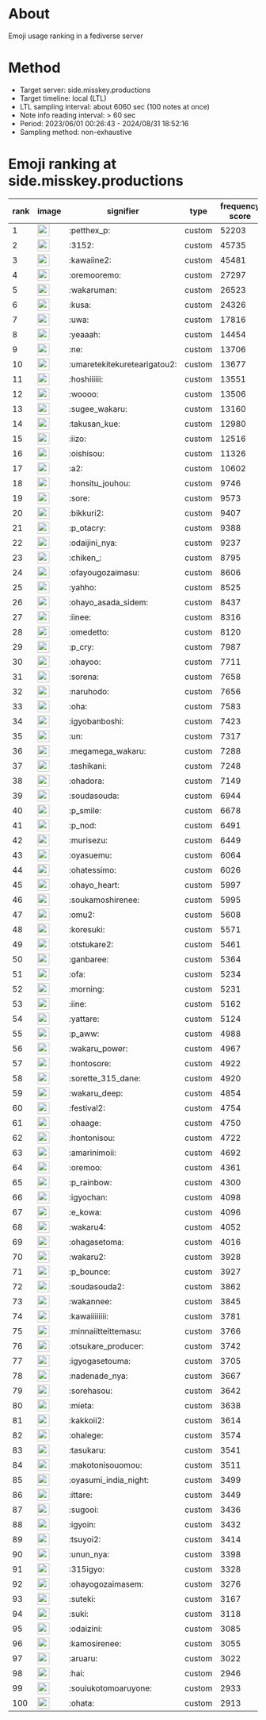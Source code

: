 # About
Emoji usage ranking in a fediverse server

# Method
- Target server: side.misskey.productions
- Target timeline: local (LTL)
- LTL sampling interval: about 6060 sec (100 notes at once)
- Note info reading interval: > 60 sec
- Period: 2023/06/01 00:26:43 - 2024/08/31 18:52:16 
- Sampling method: non-exhaustive

# Emoji ranking at side.misskey.productions

|rank|image|signifier|type|frequency score|
|----|----|----|----|----|
|1|<img height="24" src="https://side.misskey.productions/emoji/petthex_p.webp">|:petthex_p:|custom|52203|
|2|<img height="24" src="https://side.misskey.productions/emoji/3152.webp">|:3152:|custom|45735|
|3|<img height="24" src="https://side.misskey.productions/emoji/kawaiine2.webp">|:kawaiine2:|custom|45481|
|4|<img height="24" src="https://side.misskey.productions/emoji/oremooremo.webp">|:oremooremo:|custom|27297|
|5|<img height="24" src="https://side.misskey.productions/emoji/wakaruman.webp">|:wakaruman:|custom|26523|
|6|<img height="24" src="https://side.misskey.productions/emoji/kusa.webp">|:kusa:|custom|24326|
|7|<img height="24" src="https://side.misskey.productions/emoji/uwa.webp">|:uwa:|custom|17816|
|8|<img height="24" src="https://side.misskey.productions/emoji/yeaaah.webp">|:yeaaah:|custom|14454|
|9|<img height="24" src="https://side.misskey.productions/emoji/ne.webp">|:ne:|custom|13706|
|10|<img height="24" src="https://side.misskey.productions/emoji/umaretekitekuretearigatou2.webp">|:umaretekitekuretearigatou2:|custom|13677|
|11|<img height="24" src="https://side.misskey.productions/emoji/hoshiiiiii.webp">|:hoshiiiiii:|custom|13551|
|12|<img height="24" src="https://side.misskey.productions/emoji/woooo.webp">|:woooo:|custom|13506|
|13|<img height="24" src="https://side.misskey.productions/emoji/sugee_wakaru.webp">|:sugee_wakaru:|custom|13160|
|14|<img height="24" src="https://side.misskey.productions/emoji/takusan_kue.webp">|:takusan_kue:|custom|12980|
|15|<img height="24" src="https://side.misskey.productions/emoji/iizo.webp">|:iizo:|custom|12516|
|16|<img height="24" src="https://side.misskey.productions/emoji/oishisou.webp">|:oishisou:|custom|11326|
|17|<img height="24" src="https://side.misskey.productions/emoji/a2.webp">|:a2:|custom|10602|
|18|<img height="24" src="https://side.misskey.productions/emoji/honsitu_jouhou.webp">|:honsitu_jouhou:|custom|9746|
|19|<img height="24" src="https://side.misskey.productions/emoji/sore.webp">|:sore:|custom|9573|
|20|<img height="24" src="https://side.misskey.productions/emoji/bikkuri2.webp">|:bikkuri2:|custom|9407|
|21|<img height="24" src="https://side.misskey.productions/emoji/p_otacry.webp">|:p_otacry:|custom|9388|
|22|<img height="24" src="https://side.misskey.productions/emoji/odaijini_nya.webp">|:odaijini_nya:|custom|9237|
|23|<img height="24" src="https://side.misskey.productions/emoji/chiken_.webp">|:chiken_:|custom|8795|
|24|<img height="24" src="https://side.misskey.productions/emoji/ofayougozaimasu.webp">|:ofayougozaimasu:|custom|8606|
|25|<img height="24" src="https://side.misskey.productions/emoji/yahho.webp">|:yahho:|custom|8525|
|26|<img height="24" src="https://side.misskey.productions/emoji/ohayo_asada_sidem.webp">|:ohayo_asada_sidem:|custom|8437|
|27|<img height="24" src="https://side.misskey.productions/emoji/iinee.webp">|:iinee:|custom|8316|
|28|<img height="24" src="https://side.misskey.productions/emoji/omedetto.webp">|:omedetto:|custom|8120|
|29|<img height="24" src="https://side.misskey.productions/emoji/p_cry.webp">|:p_cry:|custom|7987|
|30|<img height="24" src="https://side.misskey.productions/emoji/ohayoo.webp">|:ohayoo:|custom|7711|
|31|<img height="24" src="https://side.misskey.productions/emoji/sorena.webp">|:sorena:|custom|7658|
|32|<img height="24" src="https://side.misskey.productions/emoji/naruhodo.webp">|:naruhodo:|custom|7656|
|33|<img height="24" src="https://side.misskey.productions/emoji/oha.webp">|:oha:|custom|7583|
|34|<img height="24" src="https://side.misskey.productions/emoji/igyobanboshi.webp">|:igyobanboshi:|custom|7423|
|35|<img height="24" src="https://side.misskey.productions/emoji/un.webp">|:un:|custom|7317|
|36|<img height="24" src="https://side.misskey.productions/emoji/megamega_wakaru.webp">|:megamega_wakaru:|custom|7288|
|37|<img height="24" src="https://side.misskey.productions/emoji/tashikani.webp">|:tashikani:|custom|7248|
|38|<img height="24" src="https://side.misskey.productions/emoji/ohadora.webp">|:ohadora:|custom|7149|
|39|<img height="24" src="https://side.misskey.productions/emoji/soudasouda.webp">|:soudasouda:|custom|6944|
|40|<img height="24" src="https://side.misskey.productions/emoji/p_smile.webp">|:p_smile:|custom|6678|
|41|<img height="24" src="https://side.misskey.productions/emoji/p_nod.webp">|:p_nod:|custom|6491|
|42|<img height="24" src="https://side.misskey.productions/emoji/murisezu.webp">|:murisezu:|custom|6449|
|43|<img height="24" src="https://side.misskey.productions/emoji/oyasuemu.webp">|:oyasuemu:|custom|6064|
|44|<img height="24" src="https://side.misskey.productions/emoji/ohatessimo.webp">|:ohatessimo:|custom|6026|
|45|<img height="24" src="https://side.misskey.productions/emoji/ohayo_heart.webp">|:ohayo_heart:|custom|5997|
|46|<img height="24" src="https://side.misskey.productions/emoji/soukamoshirenee.webp">|:soukamoshirenee:|custom|5995|
|47|<img height="24" src="https://side.misskey.productions/emoji/omu2.webp">|:omu2:|custom|5608|
|48|<img height="24" src="https://side.misskey.productions/emoji/koresuki.webp">|:koresuki:|custom|5571|
|49|<img height="24" src="https://side.misskey.productions/emoji/otstukare2.webp">|:otstukare2:|custom|5461|
|50|<img height="24" src="https://side.misskey.productions/emoji/ganbaree.webp">|:ganbaree:|custom|5364|
|51|<img height="24" src="https://side.misskey.productions/emoji/ofa.webp">|:ofa:|custom|5234|
|52|<img height="24" src="https://side.misskey.productions/emoji/morning.webp">|:morning:|custom|5231|
|53|<img height="24" src="https://side.misskey.productions/emoji/iine.webp">|:iine:|custom|5162|
|54|<img height="24" src="https://side.misskey.productions/emoji/yattare.webp">|:yattare:|custom|5124|
|55|<img height="24" src="https://side.misskey.productions/emoji/p_aww.webp">|:p_aww:|custom|4988|
|56|<img height="24" src="https://side.misskey.productions/emoji/wakaru_power.webp">|:wakaru_power:|custom|4967|
|57|<img height="24" src="https://side.misskey.productions/emoji/hontosore.webp">|:hontosore:|custom|4922|
|58|<img height="24" src="https://side.misskey.productions/emoji/sorette_315_dane.webp">|:sorette_315_dane:|custom|4920|
|59|<img height="24" src="https://side.misskey.productions/emoji/wakaru_deep.webp">|:wakaru_deep:|custom|4854|
|60|<img height="24" src="https://side.misskey.productions/emoji/festival2.webp">|:festival2:|custom|4754|
|61|<img height="24" src="https://side.misskey.productions/emoji/ohaage.webp">|:ohaage:|custom|4750|
|62|<img height="24" src="https://side.misskey.productions/emoji/hontonisou.webp">|:hontonisou:|custom|4722|
|63|<img height="24" src="https://side.misskey.productions/emoji/amarinimoii.webp">|:amarinimoii:|custom|4692|
|64|<img height="24" src="https://side.misskey.productions/emoji/oremoo.webp">|:oremoo:|custom|4361|
|65|<img height="24" src="https://side.misskey.productions/emoji/p_rainbow.webp">|:p_rainbow:|custom|4300|
|66|<img height="24" src="https://side.misskey.productions/emoji/igyochan.webp">|:igyochan:|custom|4098|
|67|<img height="24" src="https://side.misskey.productions/emoji/e_kowa.webp">|:e_kowa:|custom|4096|
|68|<img height="24" src="https://side.misskey.productions/emoji/wakaru4.webp">|:wakaru4:|custom|4052|
|69|<img height="24" src="https://side.misskey.productions/emoji/ohagasetoma.webp">|:ohagasetoma:|custom|4016|
|70|<img height="24" src="https://side.misskey.productions/emoji/wakaru2.webp">|:wakaru2:|custom|3928|
|71|<img height="24" src="https://side.misskey.productions/emoji/p_bounce.webp">|:p_bounce:|custom|3927|
|72|<img height="24" src="https://side.misskey.productions/emoji/soudasouda2.webp">|:soudasouda2:|custom|3862|
|73|<img height="24" src="https://side.misskey.productions/emoji/wakannee.webp">|:wakannee:|custom|3845|
|74|<img height="24" src="https://side.misskey.productions/emoji/kawaiiiiiiii.webp">|:kawaiiiiiiii:|custom|3781|
|75|<img height="24" src="https://side.misskey.productions/emoji/minnaiitteittemasu.webp">|:minnaiitteittemasu:|custom|3766|
|76|<img height="24" src="https://side.misskey.productions/emoji/otsukare_producer.webp">|:otsukare_producer:|custom|3742|
|77|<img height="24" src="https://side.misskey.productions/emoji/igyogasetouma.webp">|:igyogasetouma:|custom|3705|
|78|<img height="24" src="https://side.misskey.productions/emoji/nadenade_nya.webp">|:nadenade_nya:|custom|3667|
|79|<img height="24" src="https://side.misskey.productions/emoji/sorehasou.webp">|:sorehasou:|custom|3642|
|80|<img height="24" src="https://side.misskey.productions/emoji/mieta.webp">|:mieta:|custom|3638|
|81|<img height="24" src="https://side.misskey.productions/emoji/kakkoii2.webp">|:kakkoii2:|custom|3614|
|82|<img height="24" src="https://side.misskey.productions/emoji/ohalege.webp">|:ohalege:|custom|3574|
|83|<img height="24" src="https://side.misskey.productions/emoji/tasukaru.webp">|:tasukaru:|custom|3541|
|84|<img height="24" src="https://side.misskey.productions/emoji/makotonisouomou.webp">|:makotonisouomou:|custom|3511|
|85|<img height="24" src="https://side.misskey.productions/emoji/oyasumi_india_night.webp">|:oyasumi_india_night:|custom|3499|
|86|<img height="24" src="https://side.misskey.productions/emoji/ittare.webp">|:ittare:|custom|3449|
|87|<img height="24" src="https://side.misskey.productions/emoji/sugooi.webp">|:sugooi:|custom|3436|
|88|<img height="24" src="https://side.misskey.productions/emoji/igyoin.webp">|:igyoin:|custom|3432|
|89|<img height="24" src="https://side.misskey.productions/emoji/tsuyoi2.webp">|:tsuyoi2:|custom|3414|
|90|<img height="24" src="https://side.misskey.productions/emoji/unun_nya.webp">|:unun_nya:|custom|3398|
|91|<img height="24" src="https://side.misskey.productions/emoji/315igyo.webp">|:315igyo:|custom|3328|
|92|<img height="24" src="https://side.misskey.productions/emoji/ohayogozaimasem.webp">|:ohayogozaimasem:|custom|3276|
|93|<img height="24" src="https://side.misskey.productions/emoji/suteki.webp">|:suteki:|custom|3167|
|94|<img height="24" src="https://side.misskey.productions/emoji/suki.webp">|:suki:|custom|3118|
|95|<img height="24" src="https://side.misskey.productions/emoji/odaizini.webp">|:odaizini:|custom|3085|
|96|<img height="24" src="https://side.misskey.productions/emoji/kamosirenee.webp">|:kamosirenee:|custom|3055|
|97|<img height="24" src="https://side.misskey.productions/emoji/aruaru.webp">|:aruaru:|custom|3022|
|98|<img height="24" src="https://side.misskey.productions/emoji/hai.webp">|:hai:|custom|2946|
|99|<img height="24" src="https://side.misskey.productions/emoji/souiukotomoaruyone.webp">|:souiukotomoaruyone:|custom|2933|
|100|<img height="24" src="https://side.misskey.productions/emoji/ohata.webp">|:ohata:|custom|2913|
